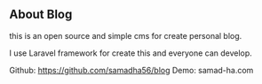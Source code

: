 ## About Blog
this is an open source and simple cms for create personal blog.

I use Laravel framework for create this and everyone can develop.

Github: https://github.com/samadha56/blog
Demo: samad-ha.com